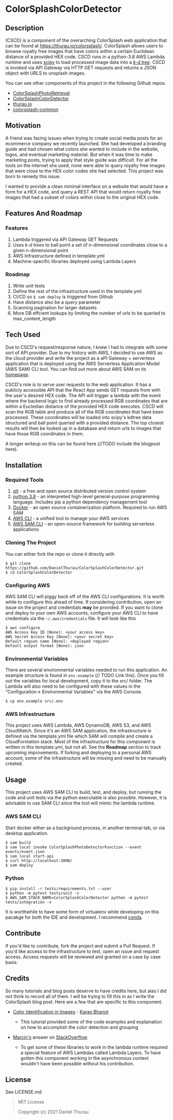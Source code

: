 # ColorSplashColorDetector

## Description

(CSCD) is a component of the overarching ColorSplash web application that can be found at https://thurau.io/colorsplash/. ColorSplash allows users to browse royalty free images that have colors within a certain Euclidean distance of a provided HEX code. CSCD runs in a python-3.8 AWS Lambda runtime and uses [scipy](https://docs.scipy.org/doc/scipy/reference/generated/scipy.spatial.KDTree.html#scipy.spatial.KDTree) to load processed image data into a *[k-d tree](https://en.wikipedia.org/wiki/K-d_tree)*. CSCD is invoked via API Gateway via HTTP GET requests and returns a JSON object with URLS to unsplash images.

You can see other components of this project in the following Github repos:

- [ColorSplashPhotoRetrieval](https://github.com/DanielThurau/ColorSplashPhotoRetrieval)
- [ColorSplashColorDetector](https://github.com/DanielThurau/ColorSplashColorDetector)
- [thurau.io](https://github.com/DanielThurau/thurau.io)
- [colorsplash-common](https://github.com/DanielThurau/colorsplash-common)

## Motivation

A friend was facing issues when trying to create social media posts for an ecommerce company we recently launched. She had developed a branding guide and had chosen what colors she wanted to include in the website, logos, and eventual marketing material. But when it was time to make marketing posts, trying to apply that style guide was difficult. For all the tools on the internet she used, none were able to query royalty free images that were close to the HEX color codes she had selected. This project was born to remedy this issue. 

I wanted to provide a clean minimal interface on a website that would have a form for a HEX code, and query a REST API that would return royalty free images that had a subset of colors within close to the original HEX code.


## Features And Roadmap

### Features
1. Lambda triggered via API Gateway GET Requests
2. Uses *k-d trees* to ball point a set of n-dimensional coordinates close to a given n-dimensional point
3. AWS Infrastructure defined in template.yml
4. Machine-specific libraries deployed using Lambda Layers

### Roadmap
1. Write unit tests
2. Define the rest of the infrastructure used in the template.yml
3. CI/CD so `$ sam deploy` is triggered from Github
4. Have distance also be a query parameter
5. Scanning pagination for larger datasets
6. More DB effcient lookups by limiting the number of urls to be queried to max_content_length

## Tech Used

Due to CSCD's request/response nature, I knew I had to integrate with some sort of API provider. Due to my history with AWS, I decided to use AWS as the cloud provider and write the project as a aPI Gateway + serverless application that is deployed using the AWS Serverless Application Model (AWS SAM) CLI tool. You can find out more about AWS SAM on its [homepage](https://aws.amazon.com/serverless/sam/).


CSCD's role is to serve user requests to the web application. It has a publicly accessible API that the React App sends GET requests from with the user's desired HEX code. The API will trigger a lambda with the event where the backend logic to find already processed RGB coordinates that are within a Eucledian distance of the provided HEX code executes. CSCD will scan the RGB table and produce all of the RGB coordinates that have been processed. These coordinates will be loaded into scipy's kdtree data structured and ball point queried with a provided distance. The top closest results will then be looked up in a database and return urls to images that have those RGB coordinates in them.

A longer writeup on this can be found here (//TODO include the blogpost here).

## Installation

### Required Tools
1. [git](https://git-scm.com/) - a free and open source distributed version control system
2. [python 3.8](https://www.python.org/downloads/release/python-380/) - an interpreted high-level general-purpose programming language. Includes pip a python dependency management tool
3. [Docker](https://www.docker.com/get-started) - an open source containerization platform. Required to run AWS SAM
4. [AWS CLI](https://aws.amazon.com/cli/) - a unified tool to manage your AWS services
5. [AWS SAM CLI](https://aws.amazon.com/serverless/sam/) - an open-source framework for building serverless applications

### Cloning The Project

You can either fork the repo or clone it directly with

```shell
$ git clone https://github.com/DanielThurau/ColorSplashColorDetector.git
$ cd ColorSplashColorDetector
```

### Configuring AWS

AWS SAM CLI will piggy back off of the AWS CLI configurations. It is worth while to configure this ahead of time. If considering contribution, open an issue on the project and credentials **may** be provided. If you want to clone and deploy to your own AWS accounts, configure your AWS CLI to have credentials via the `~/.aws/credentials` file. It will look like this

```shell
$ aws configure
AWS Access Key ID [None]: <your access key>
AWS Secret Access Key [None]: <your secret key>
Default region name [None]: <deployed region>
Default output format [None]: json
```

### Environmental Variables

There are several environmental variables needed to run this application. An example structure is found in `env.example` (// TODO Link this). Once you fill out the variables for local development, copy it to the src/ folder. The Lambda will also need to be configured with these values in the "Configuration-> Environmental Variables" via the AWS Console.

```shell
$ cp env.example src/.env
```

### AWS Infrastructure

This project uses AWS Lambda, AWS DynamoDB, AWS S3, and AWS CloudWatch. Since it's an AWS SAM application, the infrastructure is defined via the template.yml file which SAM will compile and create a CloudFormation stack. Most of the infrastructure for this component is written in this template.yml, but not all. See the **Roadmap** section to track upcoming improvements. If forking and deploying to a personal AWS account, some of the infrastructure will be missing and need to be manually created.

## Usage

This project uses AWS SAM CLI to build, test, and deploy, but running the code and unit tests via the python executable is also possible. However, it is advisable to use SAM CLI since the tool will mimic the lambda runtime.

### AWS SAM CLI

Start docker either as a background process, in another terminal tab, or via desktop application.

```shell
$ sam build
$ sam local invoke ColorSplashPhotoDetectorFunction --event events/event.json
$ sam local start-api
$ curl http://localhost:3000/
$ sam deploy
```

### Python

```shell
$ pip install -r tests/requirements.txt --user
$ python -m pytest tests/unit -v
$ AWS_SAM_STACK_NAME=ColorSplashColorDetector python -m pytest tests/integration -v
```

It is worthwhile to have some form of virtualenv while developing on this pacakge for both the IDE and development. I recommend [conda](https://docs.conda.io/en/latest/).

## Contribute

If you'd like to contribute, fork the project and submit a Pull Request. If you'd like access to the infrastructure to test, open an issue and request access. Access requests will be reviewed and granted on a case by case basis.

## Credits

So many tutorials and blog posts deserve to have credits here, but alas I did not think to record all of them. I will be trying to fill this in as I write the ColorSplash blog post. Here are a few that are specific to this component.

* [Color Identification in Images](https://towardsdatascience.com/color-identification-in-images-machine-learning-application-b26e770c4c71) - [Karan Bhanot](https://medium.com/@bhanotkaran22)

    * This tutorial provided some of the code examples and explaination on how to accomplish the color detection and grouping
* [Marcin's](https://stackoverflow.com/users/248823/marcin) answer on [StackOverflow](https://stackoverflow.com/a/64019186/6655640)

    * To get some of these libraries to work in the lambda runtime required a special feature of AWS Lambdas called Lambda Layers. To have gotten this component working in the asynchronous context wouldn't have been possible without his contribution.

## License

See LICENSE.md

> MIT License
>
> Copyright (c) 2021 Daniel Thurau
